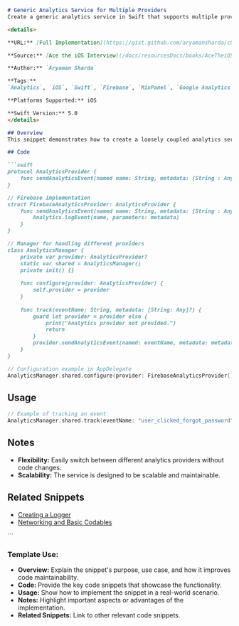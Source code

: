 ```markdown
# Generic Analytics Service for Multiple Providers
Create a generic analytics service in Swift that supports multiple providers like Firebase, MixPanel, and Google Analytics.

<details>

**URL:** [Full Implementation](https://gist.github.com/aryamansharda/c0b5399de9fde061e9d46b61887be527)

**Source:** [Ace the iOS Interview](/docs/resourcesDocs/books/AceTheiOSInterview.md)

**Author:** `Aryaman Sharda`

**Tags:**  
`Analytics`, `iOS`, `Swift`, `Firebase`, `MixPanel`, `Google Analytics`

**Platforms Supported:** iOS

**Swift Version:** 5.0
</details>

## Overview
This snippet demonstrates how to create a loosely coupled analytics service using protocol-oriented programming and dependency injection to support multiple analytics providers.

## Code

```swift
protocol AnalyticsProvider {
    func sendAnalyticsEvent(named name: String, metadata: [String : Any]?)
}

// Firebase implementation
struct FirebaseAnalyticsProvider: AnalyticsProvider {
    func sendAnalyticsEvent(named name: String, metadata: [String : Any]?) {
        Analytics.logEvent(name, parameters: metadata)
    }
}

// Manager for handling different providers
class AnalyticsManager {
    private var provider: AnalyticsProvider?
    static var shared = AnalyticsManager()
    private init() {}
    
    func configure(provider: AnalyticsProvider) {
        self.provider = provider
    }
    
    func track(eventName: String, metadata: [String: Any]?) {
        guard let provider = provider else {
            print("Analytics provider not provided.")
            return
        }
        provider.sendAnalyticsEvent(named: eventName, metadata: metadata)
    }
}
```

```swift
// Configuration example in AppDelegate
AnalyticsManager.shared.configure(provider: FirebaseAnalyticsProvider())
```

## Usage
```swift
// Example of tracking an event
AnalyticsManager.shared.track(eventName: "user_clicked_forgot_password", metadata: ["userID": "exampleUserID"])
```

## Notes
- **Flexibility:** Easily switch between different analytics providers without code changes.
- **Scalability:** The service is designed to be scalable and maintainable.

## Related Snippets
- [Creating a Logger](#)
- [Networking and Basic Codables](#)

<LinkCard title="Read Full Snippet" href="https://gist.github.com/aryamansharda/c0b5399de9fde061e9d46b61887be527" />
``` 

### Template Use:
- **Overview:** Explain the snippet's purpose, use case, and how it improves code maintainability.
- **Code:** Provide the key code snippets that showcase the functionality.
- **Usage:** Show how to implement the snippet in a real-world scenario.
- **Notes:** Highlight important aspects or advantages of the implementation.
- **Related Snippets:** Link to other relevant code snippets.